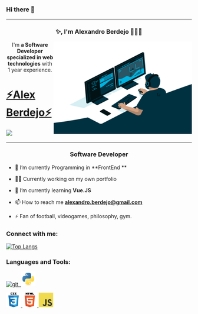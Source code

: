 ### Hi there 👋

<!--
**alexberdejo7/alexberdejo7** is a ✨ _special_ ✨ repository because its `README.md` (this file) appears on your GitHub profile.

Here are some ideas to get you started:

- 🔭 I’m currently working on ...
- 🌱 I’m currently learning ...
- 👯 I’m looking to collaborate on ...
- 🤔 I’m looking for help with ...
- 💬 Ask me about ...
- 📫 How to reach me: ...
- 😄 Pronouns: ...
- ⚡ Fun fact: ...
-->



__________________________________


   <h3 align="center">✨, I'm Alexandro Berdejo 👩🏼‍💻</h3>
</p>
<img align="right" alt="GIF" src="https://raw.githubusercontent.com/DevrajDC/DevrajDC/main/developer.gif" height="250" width="375" />
<p align="center">I'm <strong>a Software Developer specialized in web technologies</strong> with 1 year experience.<br /></p>
<p align="center">
   
<!---------------------------- Typewriter animation ----------------------------->
# [⚡Alex Berdejo⚡]([https://devrajchatribin.com/](https://github.com/alexberdejo7/))
![](https://readme-typing-svg.herokuapp.com?font=Montserrat&color=3EA9F5&lines=I'm+a+Frontend+Web+Developer)

<hr /> 
   
   
  
  
<h3 align="center">Software Developer</h3>

- 🌱 I’m currently Programming in **FrontEnd **

- 👨‍💻 Currently working on my own portfolio

- 🌱 I’m currently learning **Vue.JS**

- 📫 How to reach me **alexandro.berdejo@gmail.com**

- ⚡ Fan of football, videogames, philosophy, gym.


<h3 align="left">Connect with me:</h3>
<p align="left">

 [![Top Langs](https://github-readme-stats.vercel.app/api/top-langs/?username=alexberdejo7&layout=compact&show_icons=true&theme=react&bg_color=20232a&hide_border=true)](https://github.com/alexberdejo7)
   
   
   
   
<h3 align="left">Languages and Tools:</h3>
<p align="left"> <a href="" target="_blank" rel="noreferrer"> <img src="https://www.vectorlogo.zone/logos/git-scm/git-scm-icon.svg" alt="git" width="40" height="40"/> </a> <a href="https://developer.mozilla.org/en-US/docs/Web/JavaScript" target="_blank" rel="noreferrer"> <img 

<img  rel="noreferrer"> <img src="https://raw.githubusercontent.com/devicons/devicon/master/icons/python/python-original.svg" alt="python" width="40" height="40"/> </a> </p>

<p align="left"> <a href="https://www.w3schools.com/css/" target="_blank" rel="noreferrer"> <img src="https://raw.githubusercontent.com/devicons/devicon/master/icons/css3/css3-original-wordmark.svg" alt="css3" width="40" height="40"/> </a> <a  
 
</a> <a href="https://www.w3.org/html/" target="_blank" rel="noreferrer"> <img src="https://raw.githubusercontent.com/devicons/devicon/master/icons/html5/html5-original-wordmark.svg" alt="html5" width="40" height="40"/> </a> <a href="https://developer.mozilla.org/en-US/docs/Web/JavaScript" target="_blank" rel="noreferrer"> <img 
src="https://raw.githubusercontent.com/devicons/devicon/master/icons/javascript/javascript-original.svg" alt="javascript" width="40" height="40"/> </a> 


